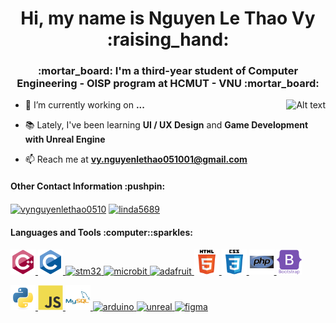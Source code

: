 <h1 align="center">Hi, my name is Nguyen Le Thao Vy :raising_hand:</h1>
<h3 align="center">:mortar_board: I'm a third-year student of Computer Engineering - OISP program at HCMUT - VNU :mortar_board:</h3>

<img
  src="https://user-images.githubusercontent.com/93923972/161199531-d7873dee-39d0-4b09-94ad-29bd2b247411.png"
  alt="Alt text"
  title="Optional title"
  style="display: inline; margin: 0 auto;"
  align="right">

- 🔭 I’m currently working on **...**

- :books: Lately, I've been learning **UI / UX Design** and **Game Development with Unreal Engine**

- 📫 Reach me at **vy.nguyenlethao051001@gmail.com**

<h4 align="left">Other Contact Information :pushpin:</h4>
<p align="left">
<a href="https://linkedin.com/in/vynguyenlethao0510" target="blank"><img align="center" src="https://raw.githubusercontent.com/rahuldkjain/github-profile-readme-generator/master/src/images/icons/Social/linked-in-alt.svg" alt="vynguyenlethao0510" height="30" width="40" /></a>
<a href="https://fb.com/linda5689" target="blank"><img align="center" src="https://raw.githubusercontent.com/rahuldkjain/github-profile-readme-generator/master/src/images/icons/Social/facebook.svg" alt="linda5689" height="30" width="40" /></a>
</p>

<h4 align="left">Languages and Tools :computer::sparkles:</h4>
<p align="left"> 
  <a href="https://www.w3schools.com/cpp/" target="_blank" rel="noreferrer"> <img src="https://raw.githubusercontent.com/devicons/devicon/master/icons/cplusplus/cplusplus-original.svg" alt="cplusplus" width="40" height="40"/> </a> 
  <a href="https://www.cprogramming.com/" target="_blank" rel="noreferrer"> <img src="https://raw.githubusercontent.com/devicons/devicon/master/icons/c/c-original.svg" alt="c" width="40" height="40"/> </a>  
  <a href="https://www.st.com/en/development-tools/stm32cubeide.html" target="_blank" rel="noreferrer"> <img src="https://user-images.githubusercontent.com/93923972/161201729-6f11288b-b805-4ff5-9a0d-660397554be1.svg" alt="stm32" width="70" height="40"/> </a>  
  <a href="https://microbit.org/" target="_blank" rel="noreferrer"> <img src="https://user-images.githubusercontent.com/93923972/161200599-f6f4da50-2ed2-47f8-99bc-77a5556e87ad.png" alt="microbit" width="70" height="40"/> </a> 
  <a href="https://io.adafruit.com/" target="_blank" rel="noreferrer"> <img src="https://user-images.githubusercontent.com/93923972/161222389-4edd8a38-67c7-4e97-82f5-50cae8f7d759.png" alt="adafruit" width="80" height="40"/> </a> 
  <a href="https://www.w3.org/html/" target="_blank" rel="noreferrer"> <img src="https://raw.githubusercontent.com/devicons/devicon/master/icons/html5/html5-original-wordmark.svg" alt="html5" width="40" height="40"/> </a> 
  <a href="https://www.w3schools.com/css/" target="_blank" rel="noreferrer"> <img src="https://raw.githubusercontent.com/devicons/devicon/master/icons/css3/css3-original-wordmark.svg" alt="css3" width="40" height="40"/> </a> 
  <a href="https://www.php.net" target="_blank" rel="noreferrer"> <img src="https://raw.githubusercontent.com/devicons/devicon/master/icons/php/php-original.svg" alt="php" width="40" height="40"/> </a> 
  <a href="https://getbootstrap.com" target="_blank" rel="noreferrer"> <img src="https://raw.githubusercontent.com/devicons/devicon/master/icons/bootstrap/bootstrap-plain-wordmark.svg" alt="bootstrap" width="40" height="40"/> </a> 
  
  <a href="https://www.python.org" target="_blank" rel="noreferrer"> <img src="https://raw.githubusercontent.com/devicons/devicon/master/icons/python/python-original.svg" alt="python" width="40" height="40"/> </a>
  <a href="https://developer.mozilla.org/en-US/docs/Web/JavaScript" target="_blank" rel="noreferrer"> <img src="https://raw.githubusercontent.com/devicons/devicon/master/icons/javascript/javascript-original.svg" alt="javascript" width="40" height="40"/> </a> 
  <a href="https://www.mysql.com/" target="_blank" rel="noreferrer"> <img src="https://raw.githubusercontent.com/devicons/devicon/master/icons/mysql/mysql-original-wordmark.svg" alt="mysql" width="40" height="40"/> </a> 
  <a href="https://www.arduino.cc/" target="_blank" rel="noreferrer"> <img src="https://cdn.worldvectorlogo.com/logos/arduino-1.svg" alt="arduino" width="40" height="40"/> </a>
  <a href="https://unrealengine.com/" target="_blank" rel="noreferrer"> <img src="https://raw.githubusercontent.com/kenangundogan/fontisto/036b7eca71aab1bef8e6a0518f7329f13ed62f6b/icons/svg/brand/unreal-engine.svg" alt="unreal" width="40" height="40"/> </a> 
    <a href="https://www.figma.com/" target="_blank" rel="noreferrer"> <img src="https://www.vectorlogo.zone/logos/figma/figma-icon.svg" alt="figma" width="40" height="40"/> </a> 
</p>

